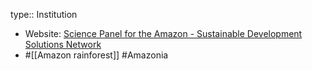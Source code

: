 type:: Institution

- Website: [Science Panel for the Amazon - Sustainable Development Solutions Network](https://www.unsdsn.org/our-work/science-panel-for-the-amazon/ "Science Panel for the Amazon - Sustainable Development Solutions Network")
- #[[Amazon rainforest]] #Amazonia